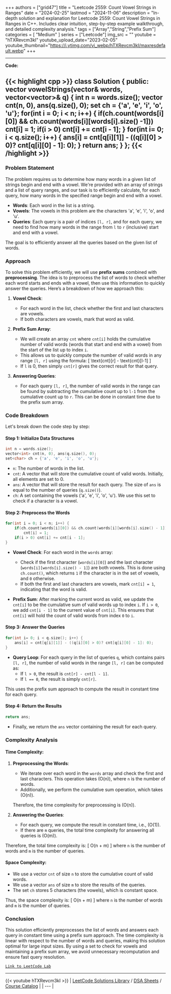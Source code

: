 
+++
authors = ["grid47"]
title = "Leetcode 2559: Count Vowel Strings in Ranges"
date = "2024-02-25"
lastmod = "2024-11-06"
description = "In-depth solution and explanation for Leetcode 2559: Count Vowel Strings in Ranges in C++. Includes clear intuition, step-by-step example walkthrough, and detailed complexity analysis."
tags = ["Array","String","Prefix Sum"]
categories = [
    "Medium"
]
series = ["Leetcode"]
img_src = ""
youtube = "hTXRevcm3kI"
youtube_upload_date="2023-02-05"
youtube_thumbnail="https://i.ytimg.com/vi_webp/hTXRevcm3kI/maxresdefault.webp"
+++



---
**Code:**

{{< highlight cpp >}}
class Solution {
public:
    vector<int> vowelStrings(vector<string>& words, vector<vector<int>>& q) {
        int n = words.size();
        vector<int> cnt(n, 0), ans(q.size(), 0);
        set<char> ch = {'a', 'e', 'i', 'o', 'u'};
        for(int i = 0; i < n; i++) {
            if(ch.count(words[i][0]) && ch.count(words[i][words[i].size() -1]))
                cnt[i] = 1;
            if(i > 0) cnt[i] += cnt[i - 1];
        }
        for(int i= 0; i < q.size(); i++) {
            ans[i] = cnt[q[i][1]] - ((q[i][0] > 0)? cnt[q[i][0] - 1]: 0);
        }
        return ans;
    }
};
{{< /highlight >}}
---

### Problem Statement

The problem requires us to determine how many words in a given list of strings begin and end with a vowel. We're provided with an array of strings and a list of query ranges, and our task is to efficiently calculate, for each query, how many words in the specified range begin and end with a vowel.

- **Words**: Each word in the list is a string.
- **Vowels**: The vowels in this problem are the characters 'a', 'e', 'i', 'o', and 'u'.
- **Queries**: Each query is a pair of indices `[l, r]`, and for each query, we need to find how many words in the range from `l` to `r` (inclusive) start and end with a vowel.

The goal is to efficiently answer all the queries based on the given list of words.

### Approach

To solve this problem efficiently, we will use **prefix sums** combined with **preprocessing**. The idea is to preprocess the list of words to check whether each word starts and ends with a vowel, then use this information to quickly answer the queries. Here’s a breakdown of how we approach this:

1. **Vowel Check**:
   - For each word in the list, check whether the first and last characters are vowels.
   - If both characters are vowels, mark that word as valid.
   
2. **Prefix Sum Array**:
   - We will create an array `cnt` where `cnt[i]` holds the cumulative number of valid words (words that start and end with a vowel) from the start of the list up to index `i`.
   - This allows us to quickly compute the number of valid words in any range `[l, r]` using the formula:
     \[
     \text{cnt}[r] - \text{cnt}[l-1]
     \]
   - If `l` is 0, then simply `cnt[r]` gives the correct result for that query.

3. **Answering Queries**:
   - For each query `[l, r]`, the number of valid words in the range can be found by subtracting the cumulative count up to `l-1` from the cumulative count up to `r`. This can be done in constant time due to the prefix sum array.

### Code Breakdown

Let's break down the code step by step:

#### Step 1: Initialize Data Structures

```cpp
int n = words.size();
vector<int> cnt(n, 0), ans(q.size(), 0);
set<char> ch = {'a', 'e', 'i', 'o', 'u'};
```

- `n`: The number of words in the list.
- `cnt`: A vector that will store the cumulative count of valid words. Initially, all elements are set to 0.
- `ans`: A vector that will store the result for each query. The size of `ans` is equal to the number of queries (`q.size()`).
- `ch`: A set containing the vowels ('a', 'e', 'i', 'o', 'u'). We use this set to check if a character is a vowel.

#### Step 2: Preprocess the Words

```cpp
for(int i = 0; i < n; i++) {
    if(ch.count(words[i][0]) && ch.count(words[i][words[i].size() - 1]))
        cnt[i] = 1;
    if(i > 0) cnt[i] += cnt[i - 1];
}
```

- **Vowel Check**: For each word in the `words` array:
  - Check if the first character (`words[i][0]`) and the last character (`words[i][words[i].size() - 1]`) are both vowels. This is done using `ch.count()`, which returns `1` if the character is in the set of vowels, and `0` otherwise.
  - If both the first and last characters are vowels, mark `cnt[i] = 1`, indicating that the word is valid.
  
- **Prefix Sum**: After marking the current word as valid, we update the `cnt[i]` to be the cumulative sum of valid words up to index `i`. If `i > 0`, we add `cnt[i - 1]` to the current value of `cnt[i]`. This ensures that `cnt[i]` will hold the count of valid words from index `0` to `i`.

#### Step 3: Answer the Queries

```cpp
for(int i= 0; i < q.size(); i++) {
    ans[i] = cnt[q[i][1]] - ((q[i][0] > 0)? cnt[q[i][0] - 1]: 0);
}
```

- **Query Loop**: For each query in the list of queries `q`, which contains pairs `[l, r]`, the number of valid words in the range `[l, r]` can be computed as:
  - If `l > 0`, the result is `cnt[r] - cnt[l - 1]`.
  - If `l == 0`, the result is simply `cnt[r]`.
  
This uses the prefix sum approach to compute the result in constant time for each query.

#### Step 4: Return the Results

```cpp
return ans;
```

- Finally, we return the `ans` vector containing the result for each query.

### Complexity Analysis

#### Time Complexity:

1. **Preprocessing the Words**:
   - We iterate over each word in the `words` array and check the first and last characters. This operation takes \(O(n)\), where `n` is the number of words.
   - Additionally, we perform the cumulative sum operation, which takes \(O(n)\).
   
   Therefore, the time complexity for preprocessing is \(O(n)\).

2. **Answering the Queries**:
   - For each query, we compute the result in constant time, i.e., \(O(1)\).
   - If there are `m` queries, the total time complexity for answering all queries is \(O(m)\).
   
Therefore, the total time complexity is:
\[
O(n + m)
\]
where `n` is the number of words and `m` is the number of queries.

#### Space Complexity:

- We use a vector `cnt` of size `n` to store the cumulative count of valid words.
- We use a vector `ans` of size `m` to store the results of the queries.
- The set `ch` stores 5 characters (the vowels), which is constant space.

Thus, the space complexity is:
\[
O(n + m)
\]
where `n` is the number of words and `m` is the number of queries.

### Conclusion

This solution efficiently preprocesses the list of words and answers each query in constant time using a prefix sum approach. The time complexity is linear with respect to the number of words and queries, making this solution optimal for large input sizes. By using a set to check for vowels and maintaining a prefix sum array, we avoid unnecessary recomputation and ensure fast query resolution.

[`Link to LeetCode Lab`](https://leetcode.com/problems/count-vowel-strings-in-ranges/description/)

---
{{< youtube hTXRevcm3kI >}}
| [LeetCode Solutions Library](https://grid47.xyz/leetcode/) / [DSA Sheets](https://grid47.xyz/sheets/) / [Course Catalog](https://grid47.xyz/courses/) |
| --- |
